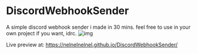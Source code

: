 # DiscordWebhookSender
A simple discord webhook sender i made in 30 mins. feel free to use in your own project if you want, idrc.
![img](https://cdn.discordapp.com/attachments/1062600177959043112/1062933686904950855/image.png)

Live preview at: https://nelnelnelnel.github.io/DiscordWebhookSender/
